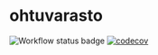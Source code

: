 # ohtuvarasto

![Workflow status badge](https://github.com/piamanns/ohtuvarasto/workflows/CI/badge.svg) [![codecov](https://codecov.io/gh/piamanns/ohtuvarasto/branch/main/graph/badge.svg?token=DH779PIK5T)](https://codecov.io/gh/piamanns/ohtuvarasto)
